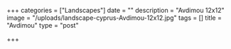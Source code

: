 +++
categories = ["Landscapes"]
date = ""
description = "Avdimou 12x12"
image = "/uploads/landscape-cyprus-Avdimou-12x12.jpg"
tags = []
title = "Avdimou"
type = "post"

+++
